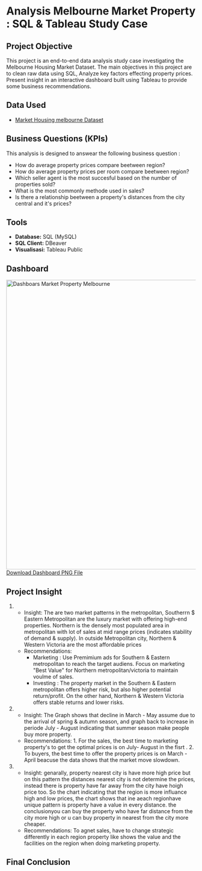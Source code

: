 # Analysis Melbourne Market Property : SQL & Tableau Study Case 

## Project Objective
This project is an end-to-end data analysis study case investigating the Melbourne Housing Market Dataset. The main objectives in this project are to clean raw data using SQL, Analyze key factors effecting property prices. Present insight in an interactive dashboard built using Tableau to provide some business recommendations.

## Data Used
- <a href=https://github.com/jefryramadhan/Data-Analysis--Melbourne-Housing-Dashboard/blob/main/Melbourne%20total%20cleaned.csv>Market Housing melbourne Dataset</a>

## Business Questions (KPIs)
This analysis is designed to answear the following business question : 
- How do average property prices compare beetween region?
- How do average property prices per room compare beetween region? 
- Which seller agent is the most succesful based on the number of properties sold?
- What is the most commonly methode used  in sales?
- Is there a relationship beetween a property's distances from the city central and it's prices?

## Tools
* **Database:** SQL (MySQL)
* **SQL Client:** DBeaver
* **Visualisasi:** Tableau Public

## Dashboard 
<img width="1366" height="768" alt="Dashboars Market Property Melbourne" src="https://github.com/user-attachments/assets/0bc428f2-7907-474f-83f1-7d6dfa7f04a0" />
<a href="https://github.com/jefryramadhan/Data-Analysis--Melbourne-Housing-Dashboard/blob/main/Dashboars%20Market%20Property%20Melbourne.png">Download Dashboard PNG File</a>

## Project Insight
1. - Insight: The are two market patterns in the metropolitan, Southerrn $ Eastern Metropolitan are the luxury market with offering high-end properties. Northern is the densely most populated area in metropolitan with lot of sales at mid range prices (indicates stability of  demand & supply). In outside Metropolitan city, Northern & Western Victoria are the most affordable prices
   - Recommendations:
     - Marketing : Use Premimium ads for Southern & Eastern metropolitan to reach the target audiens. Focus on marketing "Best Value" for Northern metropolitan/victoria to maintain voulme of sales.
     - Investing : The property market in the Southern & Eastern metropolitan offers higher risk, but also higher potential return/profit. On the other hand, Northern & Western Victoria offers stable returns and lower risks.
2. - Insight: The Graph shows that decline in March - May assume due to the arrival of spring & autumn season, and graph back to increase in periode July - August indicating that summer season make people buy more property.
   - Recommendations: 1. For the sales, the best time to marketing property's to get the optimal prices is on July-  August in the fisrt . 2. To buyers, the best time to offer the property prices is on March - April beacuse the data shows that the market move slowdown.
3. - Insight: genarally, property nearest city is have more high price but on this pattern the distances nearest city is not determine the prices, instead there is property have far away  from the city have hoigh price too. So the chart indicating that the region is more influance high and low prices, the chart shows that ine aeach regionhave unique pattern is property have a value in every distance. the conclusionyou can buy the property who have far distance from the city more high or u can buy property in nearest from the city more cheaper.
   - Recommendations: To agnet sales, have to change strategic differently in each region property like shows the value and the facilities on the region when doing marketing property. 
     
## Final Conclusion

